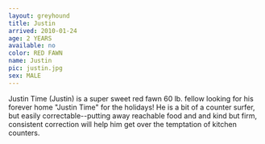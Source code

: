 ```yaml
---
layout: greyhound
title: Justin
arrived: 2010-01-24
age: 2 YEARS
available: no
color: RED FAWN
name: Justin
pic: justin.jpg
sex: MALE
---
```


Justin Time (Justin) is a super sweet red fawn 60 lb. fellow looking for his forever home "Justin Time" for the
holidays!  He is a bit of a counter surfer, but easily correctable--putting away reachable food and and kind but firm,
consistent correction will help him get over the temptation of kitchen counters.
